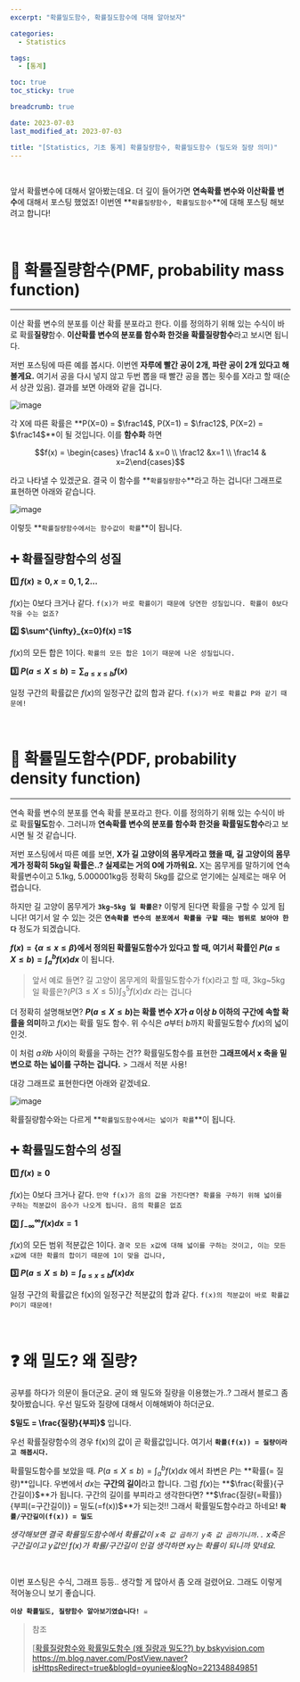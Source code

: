 ```yaml
---
excerpt: "확률밀도함수, 확률질도함수에 대해 알아보자"

categories:
  - Statistics

tags:
  - [통계]

toc: true
toc_sticky: true

breadcrumb: true

date: 2023-07-03
last_modified_at: 2023-07-03

title: "[Statistics, 기초 통계] 확률질량함수, 확률밀도함수 (밀도와 질량 의미)"
---
```


<br>

앞서 확률변수에 대해서 알아봤는데요. 더 깊이 들어가면 **연속확률 변수와 이산확률 변수**에 대해서 포스팅 했었죠! 이번엔 **`확률질량함수, 확률밀도함수`**에 대해 포스팅 해보려고 합니다!

<br>

# 📌 확률질량함수(PMF, probability mass function)

---

이산 확률 변수의 분포를 이산 확률 분포라고 한다. 이를 정의하기 위해 있는 수식이 바로 확률**질량**함수. **이산확률 변수의 분포를 함수화 한것을 확률질량함수**라고 보시면 됩니다.

저번 포스팅에 따른 예를 봅시다. 이번엔 **자루에 빨간 공이 2개, 파란 공이 2개 있다고 해볼게요.** 여기서 공을 다시 넣지 않고 두번 뽑을 때 빨간 공을 뽑는 횟수를 X라고 할 때(순서 상관 있음). 결과를 보면 아래와 같을 겁니다.

![image](https://github.com/novicedata/scrap-comment/assets/88019539/811029bb-7cb1-4afd-b74d-c5d87c8530b5)

각 X에 따른 확률은 **P(X=0) = $\frac14$, P(X=1) = $\frac12$, P(X=2) = $\frac14$**이 될 것입니다. 이를 **함수화** 하면

$$f(x) = \begin{cases} \frac14 & x=0 \\ \frac12 &x=1 \\ \frac14 & x=2\end{cases}$$

라고 나타낼 수 있겠군요. 결국 이 함수를 **`확률질량함수`**라고 하는 겁니다! 그래프로 표현하면 아래와 같습니다.

![image](https://github.com/novicedata/scrap-comment/assets/88019539/eb4e2294-c2f3-4108-8f6b-3e22eebe5863)

이렇듯 **`확률질량함수에서는 함수값이 확률`**이 됩니다.

## ➕ 확률질량함수의 성질

**1️⃣ $f(x) \geq 0, x=0,1,2...$**

$f(x)$는 0보다 크거나 같다. `f(x)가 바로 확률이기 때문에 당연한 성질입니다. 확률이 0보다 작을 수는 없죠?`

**2️⃣ $\sum^{\infty}_{x=0}f(x) =1$**

$f(x)$의 모든 합은 1이다. `확률의 모든 합은 1이기 때문에 나온 성질입니다.`

**3️⃣ $P(a \leq X \leq b) = \sum_{a\leq x \leq b}f(x)$**

일정 구간의 확률값은 $f(x)$의 일정구간 값의 합과 같다. `f(x)가 바로 확률값 P와 같기 때문에!`

<br>

# 📌 확률밀도함수(PDF, probability density function)

---

연속 확률 변수의 분포를 연속 확률 분포라고 한다. 이를 정의하기 위해 있는 수식이 바로 확률**밀도**함수. 그러니까 **연속확률 변수의 분포를 함수화 한것을 확률밀도함수**라고 보시면 될 것 같습니다.

저번 포스팅에서 따른 예를 보면, **X가 길 고양이의 몸무게라고 했을 때, 길 고양이의 몸무게가 정확히 5kg일 확률은..? 실제로는 거의 0에 가까워요.** X는 몸무게를 말하기에 연속확률변수이고 5.1kg, 5.000001kg등 정확히 5kg를 값으로 얻기에는 실제로는 매우 어렵습니다.

하지만 길 고양이 몸무게가 **`3kg~5kg 일 확률은?`** 이렇게 된다면 확률을 구할 수 있게 됩니다! 여기서 알 수 있는 것은 **`연속확률 변수의 분포에서 확률을 구할 때는 범위로 보아야 한다`** 정도가 되겠습니다.

**$f(x) =\{\alpha \leq x \leq \beta \}$에서 정의된 확률밀도함수가 있다고 할 때, 여기서 확률인 $P(a \leq X \leq b) = \int_a^b f(x)dx$** 이 됩니다.

> 앞서 예로 들면? 길 고양이 몸무게의 확률밀도함수가 f(x)라고 할 때, 3kg~5kg일 확률은?($P(3 \leq X \leq 5)) \int_3^5f(x)dx$ 라는 겁니다

더 정확히 설명해보면? **$P(a \leq X \leq b)$는 확률 변수 $X$가 $a$ 이상 $b$ 이하의 구간에 속할 확률을 의미**하고 $f(x)$는 확률 밀도 함수. 위 수식은 $a$부터 $b$까지 확률밀도함수 $f(x)$의 넓이 인것.

이 처럼 $a와 b$ 사이의 확률을 구하는 건?? 확률밀도함수를 표현한 **그래프에서 x 축을 밑변으로 하는 넓이를 구하는 겁니다.** > 그래서 적분 사용!

대강 그래프로 표현한다면 아래와 같겠네요.

![image](https://github.com/novicedata/scrap-comment/assets/88019539/386b97cc-30b5-42dc-a1b9-e6fe4ec5d366)

확률질량함수와는 다르게 **`확률밀도함수에서는 넓이가 확률`**이 됩니다.

## ➕ 확률밀도함수의 성질

**1️⃣ $f(x) \geq 0$**

$f(x)$는 0보다 크거나 같다. `만약 f(x)가 음의 값을 가진다면? 확률을 구하기 위해 넓이를 구하는 적분값이 음수가 나오게 됩니다. 음의 확률은 없죠`

**2️⃣ $\int^{\infty}_{-\infty}f(x) dx =1$**

$f(x)$의 모든 범위 적분값은 1이다. `결국 모든 x값에 대해 넓이를 구하는 것이고, 이는 모든 x값에 대한 확률의 합이기 때문에 1이 맞을 겁니다,`

**3️⃣ $P(a \leq X \leq b) = \int_{a\leq x \leq b}f(x)dx$**

일정 구간의 확률값은 f(x)의 일정구간 적분값의 합과 같다. `f(x)의 적분값이 바로 확률값 P이기 때문에!`

<br>

# ❓ 왜 밀도? 왜 질량?

공부를 하다가 의문이 들더군요. 굳이 왜 밀도와 질량을 이용했는가..? 그래서 블로그 좀 찾아봤습니다. 우선 밀도와 질량에 대해서 이해해봐야 하더군요.

**$밀도 = \frac{질량}{부피}$** 입니다.

우선 확률질량함수의 경우 f(x)의 값이 곧 확률값입니다. 여기서 **`확률(f(x)) = 질량이라고 해봅시다.`**

확률밀도함수를 보았을 때. $P(a \leq X \leq b) = \int_a^b f(x)dx$ 에서 좌변은 $P$는 **확률(= 질량)**입니다. 우변에서 $dx$는 **구간의 길이**라고 합니다. 그럼 $f(x)$는 **$\frac{확률}{구간길이}$**가 됩니다. 구간의 길이를 부피라고 생각한다면? **$\frac{질량(=확률)}{부피(=구간길이)} = 밀도(=f(x))$**가 되는것!! 그래서 확률밀도함수라고 하네요! **`확률/구간길이(f(x)) = 밀도`**

*생각해보면 결국 확률밀도함수에서 확률값이 `x축 값 곱하기 y축 값 곱하기니까..` x축은 구간길이고 y값인 f(x)가 확률/구간길이 인걸 생각하면 xy는 확률이 되니까 맞네요.*

<br>

이번 포스팅은 수식, 그래프 등등.. 생각할 게 많아서 좀 오래 걸렸어요. 그래도 이렇게 적어놓으니 보기 좋습니다.

**`이상 확률밀도, 질량함수 알아보기였습니다! ☠️`**

> 참조
> 
> [[확률질량함수와 확률밀도함수 (왜 질량과 밀도??) by bskyvision.com](https://bskyvision.com/entry/%ED%99%95%EB%A5%A0%EC%A7%88%EB%9F%89%ED%95%A8%EC%88%98%EC%99%80-%ED%99%95%EB%A5%A0%EB%B0%80%EB%8F%84%ED%95%A8%EC%88%98)
> https://m.blog.naver.com/PostView.naver?isHttpsRedirect=true&blogId=oyuniee&logNo=221348849851
